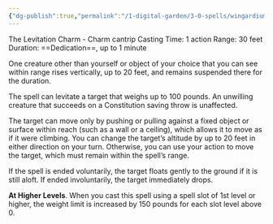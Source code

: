 ```yaml
---
{"dg-publish":true,"permalink":"/1-digital-garden/3-0-spells/wingardium-leviosa/","tags":["DnDB-done"]}
---
```


The Levitation Charm - Charm cantrip
Casting Time: 1 action
Range: 30 feet
Duration: ==Dedication==, up to 1 minute

One creature other than yourself or object of your choice that you can see within range rises vertically, up to 20 feet, and remains suspended there for the duration. 

The spell can levitate a target that weighs up to 100 pounds. An unwilling creature that succeeds on a Constitution saving throw is unaffected.

The target can move only by pushing or pulling against a fixed object or surface within reach (such as a wall or a ceiling), which allows it to move as if it were climbing. You can change the target’s altitude by up to 20 feet in either direction on your turn. Otherwise, you can use your action to move the target, which must remain within the spell’s range.

If the spell is ended voluntarily, the target floats gently to the ground if it is still aloft. If ended involuntarily, the target immediately drops.

**At Higher Levels**. When you cast this spell using a spell slot of 1st level or higher, the weight limit is increased by 150 pounds for each slot level above 0.